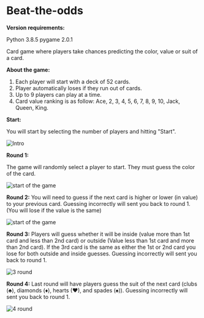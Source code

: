 # Beat-the-odds

**Version requirements:**

Python 3.8.5
pygame 2.0.1


Card game where players take chances predicting the color, value or suit of a card. 

**About the game:**
<ol>
<li>Each player will start with a deck of 52 cards.</li>
<li>Player automatically loses if they run out of cards.</li> 
<li>Up to 9 players can play at a time. </li>
<li>Card value ranking is as follow: Ace, 2, 3, 4, 5, 6, 7, 8, 9, 10, Jack, Queen, King.</li>
</ol>

**Start:**

You will start by selecting the number of players and hitting "Start".

![Intro](https://user-images.githubusercontent.com/64381840/198891966-1b668f8d-a9a4-4afa-a8c4-f2561fd8b830.png)

**Round 1:**

The game will randomly select a player to start. They must guess the color of the card.

![start of the game](https://user-images.githubusercontent.com/64381840/198894641-cdc35f0f-7666-416d-83a9-6e6d8317912c.png)

**Round 2:**
You will need to guess if the next card is higher or lower (in value) to your previous card. Guessing incorrectly will sent you back to round 1.
(You will lose if the value is the same)

![start of the game](https://user-images.githubusercontent.com/64381840/198895338-0447b99d-f786-4ea4-a1df-d82083460027.png)

**Round 3:**
Players will guess whether it will be inside (value more than 1st card and less than 2nd card) or outside (Value less than 1st card and more than 2nd card). If the 3rd card is the same as either the 1st or 2nd card you lose for both outside and inside guesses. Guessing incorrectly will sent you back to round 1.

![3 round](https://user-images.githubusercontent.com/64381840/198895587-c919c2f2-49a9-43fd-9027-7f31fedceca1.png)

**Round 4:**
Last round will have players guess the suit of the next card (clubs (♣), diamonds (♦), hearts (♥), and spades (♠)). Guessing incorrectly will sent you back to round 1.

![4 round](https://user-images.githubusercontent.com/64381840/198896087-e3a29487-e6ed-43a4-a980-dc0599a3341c.png)

